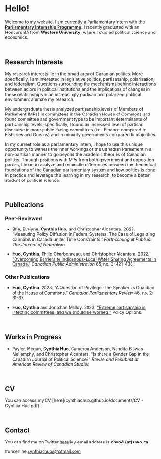 # Hello! 
Welcome to my website. I am currently a Parliamentary Intern with the [**Parliamentary Internship Programme**](https://pip-psp.org/). I recently graduated with an Honours BA from **Western University**, where I studied political science and economics. 

<br/>

## Research Interests
My research interests lie in the broad area of Canadian politics. More specifically, I am interested in legislative politics, partisanship, polarization, and federalism. Questions surrounding the mechanisms behind interactions between actors in political institutions and the implications of changes in these relationships in an increasingly partisan and polarized political environment animate my research. 

My undergraduate thesis analyzed partisanship levels of Members of Parliament (MPs) in committees in the Canadian House of Commons and found committee and government type to be important determinants of partisanship levels; specifically, I found an increased level of partisan discourse in more public-facing committees (i.e., Finance compared to Fisheries and Oceans) and in minority governments compared to majorities. 

In my current role as a parliamentary intern, I hope to use this unique opportunity to witness the inner workings of the Canadian Parliament in a non-partisan manner to go beyond the academic theories of Canadian politics. Through positions with MPs from both government and opposition parties, I hope to analyze and reconcile differences between the theoretical foundations of the Canadian parliamentary system and how politics is done in practice and leverage this learning in my research, to become a better student of political science. 

<br/>

## Publications
### Peer-Reviewed 
- Brie, Evelyne, **Cynthia Huo**, and Christopher Alcantara. 2023. “Measuring Policy Diffusion in Federal Systems: The Case of Legalizing Cannabis in Canada under Time
Constraints.” _Forthcoming at Publius: The Journal of Federalism_

- **Huo, Cynthia**, Philip Charbonneau, and Christopher Alcantara. 2022. [“Overcoming Barriers to Indigenous-Local Water Sharing Agreements in Canada.”](https://doi.org/10.1111/capa.12492) _Canadian Public Administration_ 65, no. 3: 421-438.

### Other Publications 
- **Huo, Cynthia**. 2023. “A Question of Privilege: The Speaker as Guardian of the House of Commons.” _Canadian Parliamentary Review_ 46, no. 2: 31-37.

- **Huo, Cynthia** and Jonathan Malloy. 2023. [“Extreme partisanship is infecting committees, and we should be worried.”](https://policyoptions.irpp.org/magazines/march-2023/house-committees-extreme-partisanship/) Policy Options.

<br/>

## Works in Progress
- Payler, Megan, **Cynthia Huo**, Cameron Anderson, Nandita Biswas Mellamphy, and Christopher Alcantara. “Is there a Gender Gap in the Canadian Journal of Political Science?” _Revise and Resubmit at American Review of Canadian Studies_

<br/>

## CV 
You can access my CV [here](cynthiachuo.github.io/documents/CV - Cynthia Huo.pdf).

<br/>

## Contact 
You can find me on Twitter [here](https://twitter.com/cynthiachuo) My email address is **chuo4 (at) uwo.ca**

#underline <u>cynthiachuo@hotmail.com</u>
